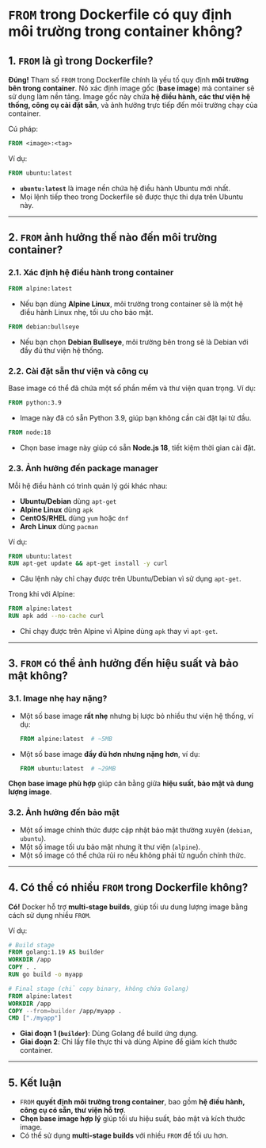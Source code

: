 # `FROM` trong Dockerfile có quy định môi trường trong container không?

## 1. `FROM` là gì trong Dockerfile?
**Đúng!** Tham số `FROM` trong Dockerfile chính là yếu tố quy định **môi trường bên trong container**. Nó xác định image gốc (**base image**) mà container sẽ sử dụng làm nền tảng. Image gốc này chứa **hệ điều hành, các thư viện hệ thống, công cụ cài đặt sẵn**, và ảnh hưởng trực tiếp đến môi trường chạy của container.

Cú pháp:
```dockerfile
FROM <image>:<tag>
```
Ví dụ:
```dockerfile
FROM ubuntu:latest
```
- **`ubuntu:latest`** là image nền chứa hệ điều hành Ubuntu mới nhất.
- Mọi lệnh tiếp theo trong Dockerfile sẽ được thực thi dựa trên Ubuntu này.

---

## 2. `FROM` ảnh hưởng thế nào đến môi trường container?

### 2.1. Xác định hệ điều hành trong container
```dockerfile
FROM alpine:latest
```
- Nếu bạn dùng **Alpine Linux**, môi trường trong container sẽ là một hệ điều hành Linux nhẹ, tối ưu cho bảo mật.

```dockerfile
FROM debian:bullseye
```
- Nếu bạn chọn **Debian Bullseye**, môi trường bên trong sẽ là Debian với đầy đủ thư viện hệ thống.

### 2.2. Cài đặt sẵn thư viện và công cụ
Base image có thể đã chứa một số phần mềm và thư viện quan trọng. Ví dụ:
```dockerfile
FROM python:3.9
```
- Image này đã có sẵn Python 3.9, giúp bạn không cần cài đặt lại từ đầu.

```dockerfile
FROM node:18
```
- Chọn base image này giúp có sẵn **Node.js 18**, tiết kiệm thời gian cài đặt.

### 2.3. Ảnh hưởng đến package manager
Mỗi hệ điều hành có trình quản lý gói khác nhau:
- **Ubuntu/Debian** dùng `apt-get`
- **Alpine Linux** dùng `apk`
- **CentOS/RHEL** dùng `yum` hoặc `dnf`
- **Arch Linux** dùng `pacman`

Ví dụ:
```dockerfile
FROM ubuntu:latest
RUN apt-get update && apt-get install -y curl
```
- Câu lệnh này chỉ chạy được trên Ubuntu/Debian vì sử dụng `apt-get`.

Trong khi với Alpine:
```dockerfile
FROM alpine:latest
RUN apk add --no-cache curl
```
- Chỉ chạy được trên Alpine vì Alpine dùng `apk` thay vì `apt-get`.

---

## 3. `FROM` có thể ảnh hưởng đến hiệu suất và bảo mật không?

### 3.1. Image nhẹ hay nặng?
- Một số base image **rất nhẹ** nhưng bị lược bỏ nhiều thư viện hệ thống, ví dụ:
  ```dockerfile
  FROM alpine:latest  # ~5MB
  ```
- Một số base image **đầy đủ hơn nhưng nặng hơn**, ví dụ:
  ```dockerfile
  FROM ubuntu:latest  # ~29MB
  ```

**Chọn base image phù hợp** giúp cân bằng giữa **hiệu suất, bảo mật và dung lượng image**.

### 3.2. Ảnh hưởng đến bảo mật
- Một số image chính thức được cập nhật bảo mật thường xuyên (`debian`, `ubuntu`).
- Một số image tối ưu bảo mật nhưng ít thư viện (`alpine`).
- Một số image có thể chứa rủi ro nếu không phải từ nguồn chính thức.

---

## 4. Có thể có nhiều `FROM` trong Dockerfile không?
**Có!** Docker hỗ trợ **multi-stage builds**, giúp tối ưu dung lượng image bằng cách sử dụng nhiều `FROM`.

Ví dụ:
```dockerfile
# Build stage
FROM golang:1.19 AS builder
WORKDIR /app
COPY . .
RUN go build -o myapp

# Final stage (chỉ copy binary, không chứa Golang)
FROM alpine:latest
WORKDIR /app
COPY --from=builder /app/myapp .
CMD ["./myapp"]
```
- **Giai đoạn 1 (`builder`)**: Dùng Golang để build ứng dụng.
- **Giai đoạn 2**: Chỉ lấy file thực thi và dùng Alpine để giảm kích thước container.

---

## 5. Kết luận
- `FROM` **quyết định môi trường trong container**, bao gồm **hệ điều hành, công cụ có sẵn, thư viện hỗ trợ**.
- **Chọn base image hợp lý** giúp tối ưu hiệu suất, bảo mật và kích thước image.
- Có thể sử dụng **multi-stage builds** với nhiều `FROM` để tối ưu hơn.

